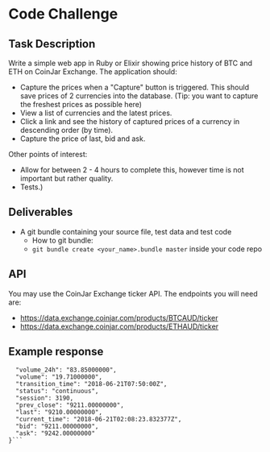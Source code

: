 # Code Challenge

## Task Description

Write a simple web app in Ruby or Elixir showing price history of BTC and ETH on
CoinJar Exchange. The application should:

* Capture the prices when a "Capture" button is triggered. This should save
prices of 2 currencies into the database. (Tip: you want to capture the freshest
prices as possible here)
* View a list of currencies and the latest prices.
* Click a link and see the history of captured prices of a currency in descending
order (by time).
* Capture the price of last, bid and ask.

Other points of interest:

* Allow for between 2 - 4 hours to complete this, however time is not important
but rather quality.
* Tests.)

## Deliverables
* A git bundle containing your source file, test data and test code
  * How to git bundle:
  * `git bundle create <your_name>.bundle master` inside your code repo

## API

You may use the CoinJar Exchange ticker API. The endpoints you will need are:

* https://data.exchange.coinjar.com/products/BTCAUD/ticker
* https://data.exchange.coinjar.com/products/ETHAUD/ticker

## Example response
```{
  "volume_24h": "83.85000000",
  "volume": "19.71000000",
  "transition_time": "2018-06-21T07:50:00Z",
  "status": "continuous",
  "session": 3190,
  "prev_close": "9211.00000000",
  "last": "9210.00000000",
  "current_time": "2018-06-21T02:08:23.832377Z",
  "bid": "9211.00000000",
  "ask": "9242.00000000"
}```
